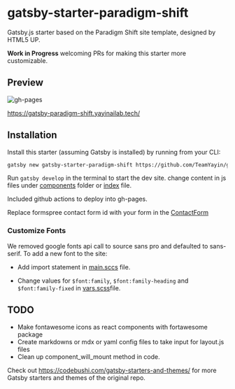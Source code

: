 # gatsby-starter-paradigm-shift

Gatsby.js starter based on the Paradigm Shift site template, designed by HTML5 UP.

**Work in Progress** welcoming PRs for making this starter more customizable.

## Preview

![gh-pages](https://github.com/TeamYayin/gatsby-starter-paradigm-shift/workflows/Gatsby%20Publish%20GH-Pages/badge.svg)

<https://gatsby-paradigm-shift.yayinailab.tech/>

## Installation

Install this starter (assuming Gatsby is installed) by running from your CLI:

```sh
gatsby new gatsby-starter-paradigm-shift https://github.com/TeamYayin/gatsby-starter-paradigm-shift
```

Run `gatsby develop` in the terminal to start the dev site. change content in js files under [components](src/components/) folder or [index](src/pages/index.js) file.

Included github actions to deploy into gh-pages.

Replace formspree contact form id with your form in the [ContactForm](src/components/ContactForm.js)

### Customize Fonts

We removed google fonts api call to source sans pro and defaulted to sans-serif. To add a new font to the site:

- Add import statement in [main.sccs](src/assets/sass/main.scss) file.

- Change values for `$font:family`, `$font:family-heading` and `$font:family-fixed` in [vars.scss](src/assets/sass/libs/_vars.scss)file.

## TODO

- Make fontawesome icons as react components with fortawesome package
- Create markdowns or mdx or yaml config files to take input for layout.js files
- Clean up component_will_mount method in code.

Check out <https://codebushi.com/gatsby-starters-and-themes/> for more Gatsby starters and themes of the original repo.
